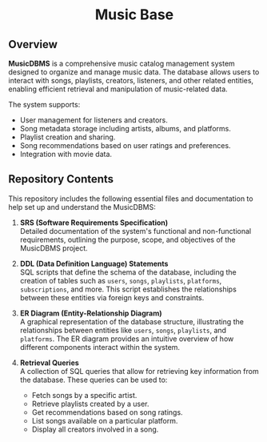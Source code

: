 <h1 align="center"> Music Base </h1> 


## Overview

**MusicDBMS** is a comprehensive music catalog management system designed to organize and manage music data. The database allows users to interact with songs, playlists, creators, listeners, and other related entities, enabling efficient retrieval and manipulation of music-related data.

The system supports:
- User management for listeners and creators.
- Song metadata storage including artists, albums, and platforms.
- Playlist creation and sharing.
- Song recommendations based on user ratings and preferences.
- Integration with movie data.

## Repository Contents

This repository includes the following essential files and documentation to help set up and understand the MusicDBMS:

1. **SRS (Software Requirements Specification)**  
   Detailed documentation of the system's functional and non-functional requirements, outlining the purpose, scope, and objectives of the MusicDBMS project.

2. **DDL (Data Definition Language) Statements**  
   SQL scripts that define the schema of the database, including the creation of tables such as `users`, `songs`, `playlists`, `platforms`, `subscriptions`, and more. This script establishes the relationships between these entities via foreign keys and constraints.

3. **ER Diagram (Entity-Relationship Diagram)**  
   A graphical representation of the database structure, illustrating the relationships between entities like `users`, `songs`, `playlists`, and `platforms`. The ER diagram provides an intuitive overview of how different components interact within the system.

4. **Retrieval Queries**  
   A collection of SQL queries that allow for retrieving key information from the database. These queries can be used to:
   - Fetch songs by a specific artist.
   - Retrieve playlists created by a user.
   - Get recommendations based on song ratings.
   - List songs available on a particular platform.
   - Display all creators involved in a song.


